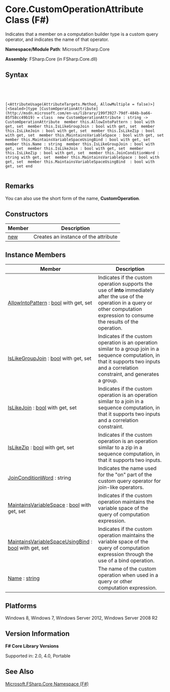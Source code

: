 # Core.CustomOperationAttribute Class (F#)

Indicates that a member on a computation builder type is a custom query operator, and indicates the name of that operator.

**Namespace/Module Path**: Microsoft.FSharp.Core

**Assembly**: FSharp.Core (in FSharp.Core.dll)


## Syntax



```




[<AttributeUsage(AttributeTargets.Method, AllowMultiple = false)>][<Sealed>]type [CustomOperationAttribute](http://msdn.microsoft.com/en-us/library/199f3927-79df-484b-ba66-85f58cc49b19) = class  new CustomOperationAttribute : string -> CustomOperationAttribute  member this.AllowIntoPattern : bool with get, set  member this.IsLikeGroupJoin : bool with get, set  member this.IsLikeJoin : bool with get, set  member this.IsLikeZip : bool with get, set  member this.MaintainsVariableSpace : bool with get, set  member this.MaintainsVariableSpaceUsingBind : bool with get, set  member this.Name : string  member this.IsLikeGroupJoin : bool with get, set  member this.IsLikeJoin : bool with get, set  member this.IsLikeZip : bool with get, set  member this.JoinConditionWord : string with get, set  member this.MaintainsVariableSpace : bool with get, set  member this.MaintainsVariableSpaceUsingBind  : bool with get, set end


```





## Remarks
You can also use the short form of the name, **CustomOperation**.


## Constructors


|Member|Description|
|------|-----------|
|[new](http://msdn.microsoft.com/en-us/library/90acbcd3-d7be-4610-b099-7001470eee86)|Creates an instance of the attribute|

## Instance Members


|Member|Description|
|------|-----------|
|[AllowIntoPattern](http://msdn.microsoft.com/en-us/library/931ed911-2da0-4a8c-9138-dcce14d0bfdc) : [bool](http://msdn.microsoft.com/en-us/library/89c0cf9c-49ce-4207-a3be-555851a67dd5) with get, set|Indicates if the custom operation supports the use of **into** immediately after the use of the operation in a query or other computation expression to consume the results of the operation.|
|[IsLikeGroupJoin](http://msdn.microsoft.com/en-us/library/81cecf4a-54d4-419c-81d2-3a04337b6952) : [bool](http://msdn.microsoft.com/en-us/library/89c0cf9c-49ce-4207-a3be-555851a67dd5) with get, set|Indicates if the custom operation is an operation similar to a group join in a sequence computation, in that it supports two inputs and a correlation constraint, and generates a group.|
|[IsLikeJoin](http://msdn.microsoft.com/en-us/library/fac774ad-967c-4513-9388-d58b05f5d453) : [bool](http://msdn.microsoft.com/en-us/library/89c0cf9c-49ce-4207-a3be-555851a67dd5) with get, set|Indicates if the custom operation is an operation similar to a join in a sequence computation, in that it supports two inputs and a correlation constraint.|
|[IsLikeZip](http://msdn.microsoft.com/en-us/library/db80d57f-c065-4fa9-905e-6ca67896a45a) : [bool](http://msdn.microsoft.com/en-us/library/89c0cf9c-49ce-4207-a3be-555851a67dd5) with get, set|Indicates if the custom operation is an operation similar to a zip in a sequence computation, in that it supports two inputs.|
|[JoinConditionWord](http://msdn.microsoft.com/en-us/library/b51fda1d-1379-4069-9268-2ce5de1d73f0) : string|Indicates the name used for the "on" part of the custom query operator for join-like operators.|
|[MaintainsVariableSpace](http://msdn.microsoft.com/en-us/library/c901a2d3-03a7-4a89-97a4-646397a2f3cf) : [bool](http://msdn.microsoft.com/en-us/library/89c0cf9c-49ce-4207-a3be-555851a67dd5) with get, set|Indicates if the custom operation maintains the variable space of the query of computation expression.|
|[MaintainsVariableSpaceUsingBind](http://msdn.microsoft.com/en-us/library/0ec961ee-9605-41a3-af0f-b06820bbd076) : [bool](http://msdn.microsoft.com/en-us/library/89c0cf9c-49ce-4207-a3be-555851a67dd5) with get, set|Indicates if the custom operation maintains the variable space of the query of computation expression through the use of a bind operation.|
|[Name](http://msdn.microsoft.com/en-us/library/afe5f92f-f58d-4465-b73a-7705ba037126) : [string](http://msdn.microsoft.com/en-us/library/12b97856-ec80-4f70-a018-afb0753f755a)|The name of the custom operation when used in a query or other computation expression.|

## Platforms
Windows 8, Windows 7, Windows Server 2012, Windows Server 2008 R2


## Version Information
**F# Core Library Versions**

Supported in: 2.0, 4.0, Portable




## See Also
[Microsoft.FSharp.Core Namespace &#40;F&#35;&#41;](Microsoft.FSharp.Core-Namespace-%5BFSharp%5D.md)

